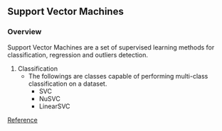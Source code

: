 ## Support Vector Machines
### Overview
  Support Vector Machines are a set of supervised learning 
methods for classification, regression and outliers detection.
1. Classification
    * The followings are classes capable of performing multi-class 
    classification on a dataset.
        * SVC
        * NuSVC
        * LinearSVC
        
[Reference](http://scikit-learn.org/stable/modules/svm.html)